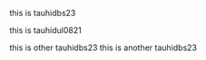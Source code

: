 this is tauhidbs23

this is tauhidul0821








this is other tauhidbs23
this is another tauhidbs23